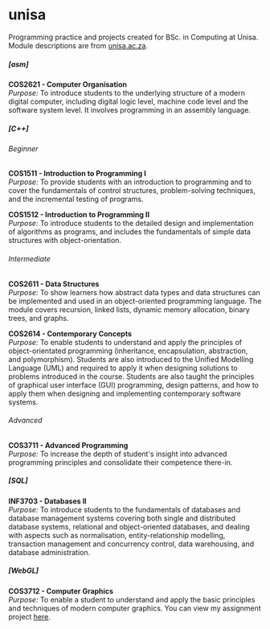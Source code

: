 # unisa
Programming practice and projects created for BSc. in Computing at Unisa. Module descriptions are from [unisa.ac.za](https://www.unisa.ac.za).

##### **[asm]**
**COS2621 - Computer Organisation**<br>
_Purpose:_ To introduce students to the underlying structure of a modern digital computer, including digital logic level, machine code level and the software system level. It involves programming in an assembly language.

##### **[C++]**
###### _Beginner_
**COS1511 - Introduction to Programming I**<br>
_Purpose:_ To provide students with an introduction to programming and to cover the fundamentals of control structures, problem-solving techniques, and the incremental testing of programs.

**COS1512 - Introduction to Programming II**<br>
_Purpose:_ To introduce students to the detailed design and implementation of algorithms as programs, and includes the fundamentals of simple data structures with object-orientation.
###### _Intermediate_
**COS2611 - Data Structures**<br>
_Purpose:_ To show learners how abstract data types and data structures can be implemented and used in an object-oriented programming language. The module covers recursion, linked lists, dynamic memory allocation, binary trees, and graphs.

**COS2614 - Contemporary Concepts**<br>
_Purpose:_ To enable students to understand and apply the principles of object-orientated programming (inheritance, encapsulation, abstraction, and polymorphism). Students are also introduced to the Unified Modelling Language (UML) and required to apply it when designing solutions to problems introduced in the course. Students are also taught the principles of graphical user interface (GUI) programming, design patterns, and how to apply them when designing and implementing contemporary software systems.
###### _Advanced_
**COS3711 - Advanced Programming**<br>
_Purpose:_ To increase the depth of student's insight into advanced programming principles and consolidate their competence there-in.

##### **[SQL]**
**INF3703 - Databases II**<br>
_Purpose:_ To introduce students to the fundamentals of databases and database management systems covering both single and distributed database systems, relational and object-oriented databases, and dealing with aspects such as normalisation, entity-relationship modelling, transaction management and concurrency control, data warehousing, and database administration.

##### **[WebGL]**
**COS3712 - Computer Graphics**<br>
_Purpose:_ To enable a student to understand and apply the basic principles and techniques of modern computer graphics. You can view my assignment project [here](https://stuartngreen.github.io/unisa/webgl-room-scene/).
